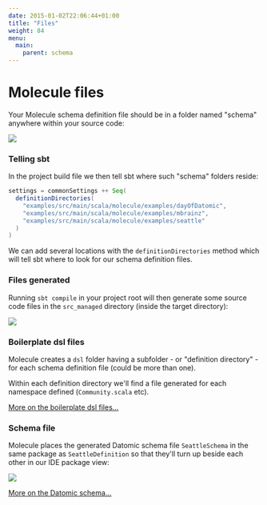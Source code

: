 ```yaml
---
date: 2015-01-02T22:06:44+01:00
title: "Files"
weight: 84
menu:
  main:
    parent: schema
---
```


# Molecule files

Your Molecule schema definition file should be in a folder named "schema" anywhere within your source code:

![](/img/boilerplate/definition-file.jpg)

### Telling sbt

In the project build file we then tell sbt where such "schema" folders reside:

```scala
settings = commonSettings ++ Seq(
  definitionDirectories(
    "examples/src/main/scala/molecule/examples/dayOfDatomic",
    "examples/src/main/scala/molecule/examples/mbrainz",
    "examples/src/main/scala/molecule/examples/seattle"
  )
)
```

We can add several locations with the `definitionDirectories` method which will tell sbt where to look for our schema definition files.


### Files generated

Running `sbt compile` in your project root will then generate some source code files in the `src_managed` directory (inside the target directory):


![](/img/boilerplate/generated-files.jpg)

### Boilerplate dsl files

Molecule creates a `dsl` folder having a subfolder - or "definition directory" - for each schema definition file (could be more than one).

Within each definition directory we'll find a file generated for each namespace defined (`Community.scala` etc).

[More on the boilerplate dsl files...](/manual/schema/boilerplate)

### Schema file

Molecule places the generated Datomic schema file `SeattleSchema` in the same package as `SeattleDefinition` so that they'll turn up beside each other in our IDE package view:

![](/img/boilerplate/project-files.png)

[More on the Datomic schema...](/manual/schema/datomic)